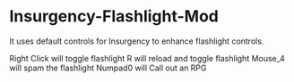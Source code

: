 # Insurgency-Flashlight-Mod
It uses default controls for Insurgency to enhance flashlight controls.

Right Click will toggle flashlight
R will reload and toggle flashlight
Mouse_4 will spam the flashlight
Numpad0 will Call out an RPG
